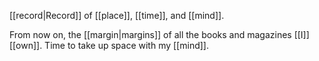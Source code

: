 [[record|Record]] of [[place]], [[time]], and [[mind]].

From now on, the [[margin|margins]] of all the books and magazines [[I]] [[own]]. Time to take up space with my [[mind]].